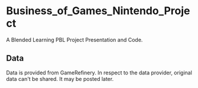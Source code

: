 # Business_of_Games_Nintendo_Project

A Blended Learning PBL Project Presentation and Code.

## Data

Data is provided from GameRefinery.
In respect to the data provider, original data can't be shared. It may be posted later.
